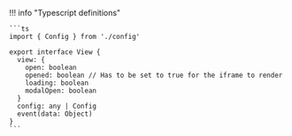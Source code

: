 !!! info "Typescript definitions"

    ```ts
    import { Config } from './config'

    export interface View {
      view: {
        open: boolean
        opened: boolean // Has to be set to true for the iframe to render
        loading: boolean
        modalOpen: boolean
      }
      config: any | Config
      event(data: Object)
    }
    ```
